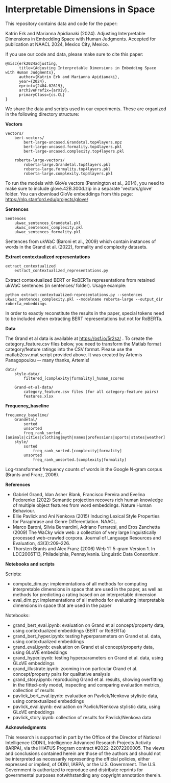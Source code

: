 # Interpretable Dimensions in Space

This repository contains data and code for the paper:

Katrin Erk and Marianna Apidianaki (2024). Adjusting Interpretable Dimensions in Embedding Space with Human Judgments. Accepted for publication at NAACL 2024, Mexico City, Mexico.

If you use our code and data, please make sure to cite this paper:

```
@misc{erk2024adjusting,
      title={Adjusting Interpretable Dimensions in Embedding Space with Human Judgments}, 
      author={Katrin Erk and Marianna Apidianaki},
      year={2024},
      eprint={2404.02619},
      archivePrefix={arXiv},
      primaryClass={cs.CL}
}
```

We share the data and scripts used in our experiments. These are organized in the following directory structure:

**Vectors**

 	vectors/
		bert-vectors/
 			bert-large-uncased.Grandetal.top4layers.npz
   			bert-large-uncased.formality.top4layers.pkl
      		bert-large-uncased.complexity.top4layers.pkl
	
 		roberta-large-vectors/
			roberta-large.Grandetal.top4layers.pkl
 			roberta-large.formality.top4layers.pkl
  			roberta-large.complexity.top4layers.pkl

To run the models with GloVe vectors (Pennington et al., 2014), you need to make sure to include glove.42B.300d.zip in a separate 'vectors/glove' folder. 
You can download GloVe embeddings from this page: https://nlp.stanford.edu/projects/glove/

 **Sentences**
 
 	Sentences
  		ukwac_sentences_Grandetal.pkl
  		ukwac_sentences_complexity.pkl
   		ukwac_sentences_formality.pkl

Sentences from ukWaC (Baroni et al., 2009) which contain instances of words in the Grand et al. (2022), formality and complexity datasets.

**Extract contextualized representations**
  	
	extract_contextualized
 		extract_contextualized_representations.py

Extract contextualized BERT or RoBERTa representations from retained ukWaC sentences (in sentences/ folder). Usage example: 

```
python extract-contextualized-representations.py --sentences ukwac_sentences_complexity.pkl --modelname roberta-large --output_dir roberta_embeddings
```

In order to exactly reconstitute the results in the paper, special tokens need to be included when extracting BERT representations but not for RoBERTa. 

  **Data**

  The Grand et al data is available at https://osf.io/5r2sz/ . To create the category_feature.csv files below, you need to transform the Matlab format category/feature ratings into the CSV format. Please use the matlab2csv.mat script provided above. It was created by Artemis Panagopoulou -- many thanks, Artemis!
  
 	data/
  		style-data/
			filtered_[complexity|formality]_human_scores

		Grand-et-al-data/
 			category_feature.csv files (for all category-feature pairs)
   			features.xlsx


**Frequency_baseline**
  
	frequency_baseline/
 		Grandetal/
 			sorted
   			unsorted
 			freq_rank_sorted.[animals|cities|clothing|myth|names|professions|sports|states|weather]
		style/
 			sorted
   				freq_rank_sorted.[complexity|formality]
   			unsorted
     			freq_rank_unsorted.[complexity|formality]

Log-transformed frequency counts of words in the Google N-gram corpus (Brants and Franz, 2006). 

  
**References**

- Gabriel Grand, Idan Asher Blank, Francisco Pereira and Evelina Fedorenko (2022) Semantic projection recovers rich human knowledge of multiple object features from word embeddings. Nature Human Behaviour.
- Ellie Pavlick and Ani Nenkova (2015) Inducing Lexical Style Properties for Paraphrase and Genre Differentiation. NAACL. 
- Marco Baroni, Silvia Bernardini, Adriano Ferraresi, and Eros Zanchetta (2009) The WaCky wide web: a collection of very large linguistically processed web-crawled corpora. Journal of Language Resources and Evaluation, 43(3):209–226.
- Thorsten Brants and Alex Franz (2006) Web 1T 5-gram Version 1. In LDC2006T13, Philadelphia, Pennsylvania. Linguistic Data Consortium.

**Notebooks and scripts**

Scripts:
* compute_dim.py: implementations of all methods for computing interpretable dimensions in space that are used in the paper, as well as methods for predicting a rating based on an interpretable dimension
* eval_dim.py: implementations of all methods for evaluating interpretable dimensions in space that are used in the paper

Notebooks:
* grand_bert_eval.ipynb: evaluation on Grand et al concept/property data, using contextualized embeddings (BERT or RoBERTa)
* grand_bert_hyper.ipynb: testing hyperparameters on Grand et al. data, using contextualized embeddings
* grand_eval.ipynb: evaluation on Grand et al concept/property data, using GLoVE embeddings
* grand_hyper.ipynb: testing hyperparameters on Grand et al. data, using GLoVE embeddings
* grand_illustrate.ipynb: zooming in on particular Grand et al. concept/property pairs for qualitative analysis
* grand_story.ipynb: reproducing Grand et al. results, showing overfitting in the fitted-only model, inspecting and comparing evaluation metrics, collection of results
* pavlick_bert_eval.ipynb: evaluation on Pavlick/Nenkova stylistic data, using contextualized embeddings
* pavlick_eval.ipynb: evaluation on Pavlick/Nenkova stylistic data, using GLoVE embeddings
* pavlick_story.ipynb: collection of results for Pavlick/Nenkova data

**Acknowledgments**

This research is supported in part by the Office of the Director of National Intelligence (ODNI), Intelligence Advanced Research Projects Activity (IARPA), via the HIATUS Program contract #2022-22072200005. The views and conclusions contained herein are those of the authors and should not be interpreted as necessarily representing the official policies, either expressed or implied, of ODNI, IARPA, or the U.S. Government. The U.S. Government is authorized to reproduce and distribute reprints for governmental purposes notwithstanding any copyright annotation therein.




